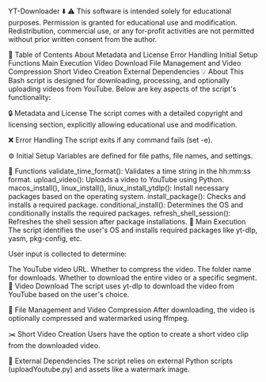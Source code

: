 YT-Downloader :arrow_down:
:warning: This software is intended solely for educational purposes. Permission is granted for educational use and modification. Redistribution, commercial use, or any for-profit activities are not permitted without prior written consent from the author.

:bookmark_tabs: Table of Contents
About
Metadata and License
Error Handling
Initial Setup
Functions
Main Execution
Video Download
File Management and Video Compression
Short Video Creation
External Dependencies
:bulb: About
This Bash script is designed for downloading, processing, and optionally uploading videos from YouTube. Below are key aspects of the script's functionality:

:lock: Metadata and License
The script comes with a detailed copyright and licensing section, explicitly allowing educational use and modification.

:x: Error Handling
The script exits if any command fails (set -e).

:gear: Initial Setup
Variables are defined for file paths, file names, and settings.

:wrench: Functions
validate_time_format(): Validates a time string in the hh:mm:ss format.
upload_video(): Uploads a video to YouTube using Python.
macos_install(), linux_install(), linux_install_ytdlp(): Install necessary packages based on the operating system.
install_package(): Checks and installs a required package.
conditional_install(): Determines the OS and conditionally installs the required packages.
refresh_shell_session(): Refreshes the shell session after package installations.
:rocket: Main Execution
The script identifies the user's OS and installs required packages like yt-dlp, yasm, pkg-config, etc.

User input is collected to determine:

The YouTube video URL.
Whether to compress the video.
The folder name for downloads.
Whether to download the entire video or a specific segment.
:floppy_disk: Video Download
The script uses yt-dlp to download the video from YouTube based on the user's choice.

:file_folder: File Management and Video Compression
After downloading, the video is optionally compressed and watermarked using ffmpeg.

:scissors: Short Video Creation
Users have the option to create a short video clip from the downloaded video.

:link: External Dependencies
The script relies on external Python scripts (uploadYoutube.py) and assets like a watermark image.
